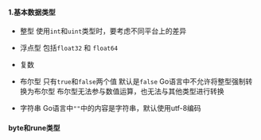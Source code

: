 #### 1.基本数据类型
+ 整型
    使用`int`和`uint`类型时，要考虑不同平台上的差异

+ 浮点型
    包括`float32` 和 `float64`
+ 复数
+ 布尔型
    只有`true`和`false`两个值 默认是`false`
    Go语言中不允许将整型强制转换为布尔型
    布尔型无法参与数值运算，也无法与其他类型进行转换
+ 字符串
    Go语言中`""`中的内容是字符串，默认使用utf-8编码

#### byte和rune类型


